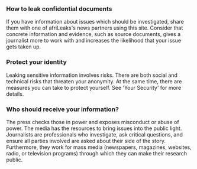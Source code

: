 
### How to leak confidential documents

If you have information about issues which should be investigated, share them with one of afriLeaks's news partners using this site. Consider that concrete information and evidence, such as source documents, gives a journalist more to work with and increases the likelihood that your issue gets taken up.

### Protect your identity

Leaking sensitive information involves risks. There are both social and technical risks that threaten your anonymity. At the same time, there are measures you can take to protect yourself. See 'Your Security' for more details.

### Who should receive your information?

The press checks those in power and exposes misconduct or abuse of power. The media has the resources to bring issues into the public light. Journalists are professionals who investigate, ask critical questions, and ensure all parties involved are asked about their side of the story. Furthermore, they work for mass media (newspapers, magazines, websites, radio, or television programs) through which they can make their research public.
